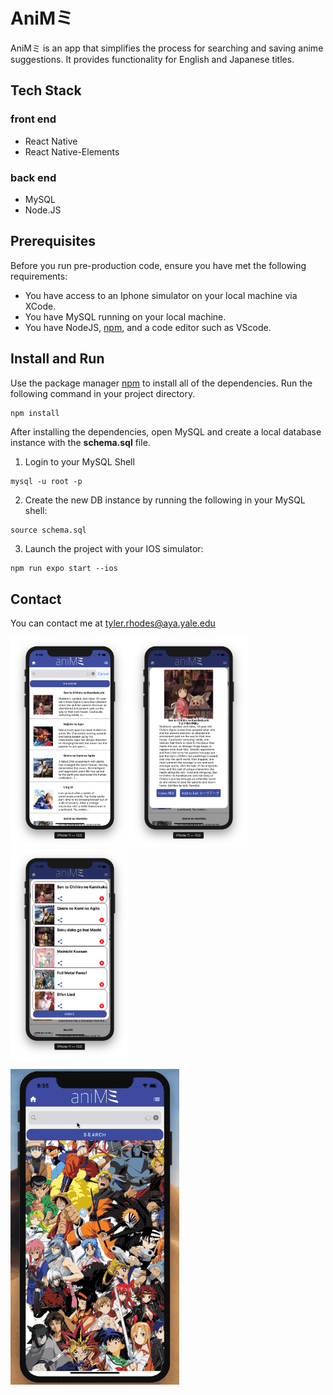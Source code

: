 # AniMミ

AniMミ is an app that simplifies the process for searching and saving anime suggestions. It provides functionality for English and Japanese titles.

## Tech Stack
### front end
 * React Native
 * React Native-Elements
### back end
 * MySQL
 * Node.JS
 
## Prerequisites
Before you run pre-production code, ensure you have met the following requirements:

- You have access to an Iphone simulator on your local machine via XCode.
- You have MySQL running on your local machine.
- You have NodeJS, [npm](https://www.npmjs.com/), and a code editor such as VScode. 

## Install and Run
Use the package manager [npm](https://www.npmjs.com/) to install all of the dependencies. Run the following command in your project directory.

```bash
npm install
```
After installing the dependencies, open MySQL and create a local database instance with the **schema.sql** file.

1. Login to your MySQL Shell
```
mysql -u root -p 
```
2. Create the new DB instance by running the following in your MySQL shell:
```
source schema.sql 
```
3.  Launch the project with your IOS simulator:
```
npm run expo start --ios
```
## Contact
You can contact me at [tyler.rhodes@aya.yale.edu](tyler.rhodes@aya.yale.edu)


<img src ='./demoSources/listView.png' width = '190px' /><img src = './demoSources/anime detail page.png' width = '190px' /><img src = './demoSources/savedList.png' width = '190px' />

<img src = './demoSources/aniME video.gif' />
